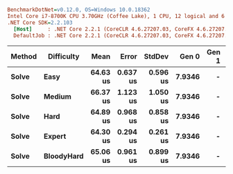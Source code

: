 ``` ini

BenchmarkDotNet=v0.12.0, OS=Windows 10.0.18362
Intel Core i7-8700K CPU 3.70GHz (Coffee Lake), 1 CPU, 12 logical and 6 physical cores
.NET Core SDK=2.2.103
  [Host]     : .NET Core 2.2.1 (CoreCLR 4.6.27207.03, CoreFX 4.6.27207.03), X64 RyuJIT
  DefaultJob : .NET Core 2.2.1 (CoreCLR 4.6.27207.03, CoreFX 4.6.27207.03), X64 RyuJIT


```
| Method | Difficulty |     Mean |    Error |   StdDev |  Gen 0 | Gen 1 | Gen 2 | Allocated |
|------- |----------- |---------:|---------:|---------:|-------:|------:|------:|----------:|
|  **Solve** |       **Easy** | **64.63 us** | **0.637 us** | **0.596 us** | **7.9346** |     **-** |     **-** |  **49.23 KB** |
|  **Solve** |     **Medium** | **66.37 us** | **1.123 us** | **1.050 us** | **7.9346** |     **-** |     **-** |  **49.23 KB** |
|  **Solve** |       **Hard** | **64.89 us** | **0.968 us** | **0.858 us** | **7.9346** |     **-** |     **-** |  **49.23 KB** |
|  **Solve** |     **Expert** | **64.30 us** | **0.294 us** | **0.261 us** | **7.9346** |     **-** |     **-** |  **49.23 KB** |
|  **Solve** | **BloodyHard** | **65.06 us** | **0.961 us** | **0.899 us** | **7.9346** |     **-** |     **-** |  **49.23 KB** |

